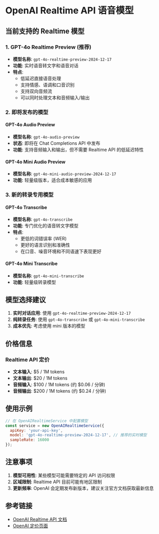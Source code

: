 # OpenAI Realtime API 语音模型

## 当前支持的 Realtime 模型

### 1. GPT-4o Realtime Preview (推荐)
- **模型名称**: `gpt-4o-realtime-preview-2024-12-17`
- **功能**: 实时语音转文字和语音对话
- **特点**: 
  - 低延迟直接语音处理
  - 支持情感、语调和口音识别
  - 支持双向音频流
  - 可以同时处理文本和音频输入/输出

### 2. 即将发布的模型

#### GPT-4o Audio Preview
- **模型名称**: `gpt-4o-audio-preview`
- **状态**: 即将在 Chat Completions API 中发布
- **功能**: 支持音频输入和输出，但不需要 Realtime API 的低延迟特性

#### GPT-4o Mini Audio Preview
- **模型名称**: `gpt-4o-mini-audio-preview-2024-12-17`
- **功能**: 轻量级版本，适合成本敏感的应用

### 3. 新的转录专用模型

#### GPT-4o Transcribe
- **模型名称**: `gpt-4o-transcribe`
- **功能**: 专门优化的语音转文字模型
- **特点**: 
  - 更低的词错误率 (WER)
  - 更好的语言识别和准确性
  - 在口音、噪音环境和不同语速下表现更好

#### GPT-4o Mini Transcribe
- **模型名称**: `gpt-4o-mini-transcribe`
- **功能**: 轻量级转录模型

## 模型选择建议

1. **实时对话应用**: 使用 `gpt-4o-realtime-preview-2024-12-17`
2. **纯转录任务**: 使用 `gpt-4o-transcribe` 或 `gpt-4o-mini-transcribe`
3. **成本优先**: 考虑使用 mini 版本的模型

## 价格信息

### Realtime API 定价
- **文本输入**: $5 / 1M tokens
- **文本输出**: $20 / 1M tokens
- **音频输入**: $100 / 1M tokens (约 $0.06 / 分钟)
- **音频输出**: $200 / 1M tokens (约 $0.24 / 分钟)

## 使用示例

```javascript
// 在 OpenAIRealtimeService 中配置模型
const service = new OpenAIRealtimeService({
  apiKey: 'your-api-key',
  model: 'gpt-4o-realtime-preview-2024-12-17', // 推荐的实时模型
  sampleRate: 16000
});
```

## 注意事项

1. **模型可用性**: 某些模型可能需要特定的 API 访问权限
2. **区域限制**: Realtime API 目前可能有地区限制
3. **更新频率**: OpenAI 会定期发布新版本，建议关注官方文档获取最新信息

## 参考链接

- [OpenAI Realtime API 文档](https://platform.openai.com/docs/guides/realtime)
- [OpenAI 定价页面](https://openai.com/pricing)